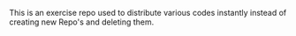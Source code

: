 This is an exercise repo used to distribute various codes instantly instead of creating new Repo's and deleting them.

